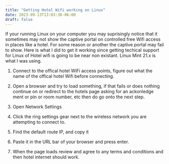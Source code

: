 ```yaml
---
title: "Getting Hotel Wifi working on Linux"
date: 2023-09-13T13:03:38-06:00
draft: false
---
```




If your running Linux on your computer you may suprisingly notice that it sometimes may not show the captive portal on controlled free Wifi access in places like a hotel. For some reason or another the captive portal may fail to show.  Here is what I did to get it working since getting techical support for Linux of Hotel wifi is going to be near non existant. Linux  Mint 21.x is what I was using.

1. Connect to the offical hotel WiFi access points, figure out what the name of the offical hotel Wifi before connecting.

2. Open a browser and try to load something, if that fails or does nothing continue on  or redirect to the hotels page asking for an ackonledge ment or pin or room number, etc then do go onto the next step.

3. Open Network Settings

4. Click the ring settings gear next to the wireless network you are attempting to connect to.

5. Find the default route IP, and copy it

6. Paste it in the URL bar of your browser and press enter.

7. When the page loads review and agree to any terms and conditions and then hotel internet should  work.